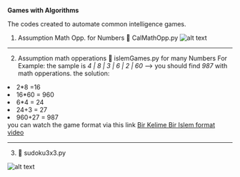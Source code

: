 **Games with Algorithms**

The codes created to automate common intelligence games. 
1. Assumption Math Opp. for Numbers :game_die:
CalMathOpp.py
![alt text](https://github.com/huseyindalbudak/mathpy/blob/master/gamesAlgorithms/imagesGamesAlgorithms/mathOpp.png)

----
2. Assumption math opperations :1234: islemGames.py for many Numbers 
For Example: the sample is *4 | 8 | 3 | 6 | 2 | 60*  --> you should find *987* with math opperations. 
the solution: 
<li>2*8 =16 </li>
<li>16*60 = 960  </li>
<li>6*4 = 24 </li>
<li>24+3 = 27  </li>
<li>960+27 = 987 </li>            
you can watch the game format via this link 
<a href="https://youtu.be/-Kg2Zl9OD4U?t=434" target="_blank">Bir Kelime Bir Islem format video</a>

----
3.  :1234:  sudoku3x3.py

![alt text](https://github.com/huseyindalbudak/mathpy/blob/master/gamesAlgorithms/imagesGamesAlgorithms/sudoku3x3im.png)
